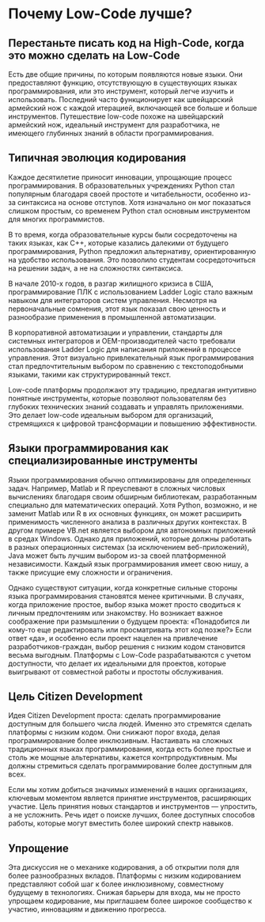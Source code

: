 # Почему Low-Code лучше?

## Перестаньте писать код на High-Code, когда это можно сделать на Low-Code

Есть две общие причины, по которым появляются новые языки. Они предоставляют функцию, отсутствующую в существующих языках программирования, или это инструмент, который легче изучить и использовать. Последний часто функционирует как швейцарский армейский нож с каждой итерацией, включающей все больше и больше инструментов. Путешествие low-code похоже на швейцарский армейский нож, идеальный инструмент для разработчика, не имеющего глубинных знаний в области программирования.

## Типичная эволюция кодирования

Каждое десятилетие приносит инновации, упрощающие процесс программирования. В образовательных учреждениях Python стал популярным благодаря своей простоте и читабельности, особенно из-за синтаксиса на основе отступов. Хотя изначально он мог показаться слишком простым, со временем Python стал основным инструментом для многих программистов.

В то время, когда образовательные курсы были сосредоточены на таких языках, как C++, которые казались далекими от будущего программирования, Python предложил альтернативу, ориентированную на удобство использования. Это позволило студентам сосредоточиться на решении задач, а не на сложностях синтаксиса.

В начале 2010-х годов, в разгар жилищного кризиса в США, программирование ПЛК с использованием Ladder Logic стало важным навыком для интеграторов систем управления. Несмотря на первоначальные сомнения, этот язык показал свою ценность и разнообразие применения в промышленной автоматизации.

В корпоративной автоматизации и управлении, стандарты для системных интеграторов и OEM-производителей часто требовали использования Ladder Logic для написания приложений в процессе управления. Этот визуально привлекательный язык программирования стал предпочтительным выбором по сравнению с текстоподобными языками, такими как структурированный текст.

Low-code платформы продолжают эту традицию, предлагая интуитивно понятные инструменты, которые позволяют пользователям без глубоких технических знаний создавать и управлять приложениями. Это делает low-code идеальным выбором для организаций, стремящихся к цифровой трансформации и повышению эффективности.

## Языки программирования как специализированные инструменты

Языки программирования обычно оптимизированы для определенных задач. Например, Matlab и R преуспевают в сложных числовых вычислениях благодаря своим обширным библиотекам, разработанным специально для математических операций. Хотя Python, возможно, и не заменит Matlab или R в их основных функциях, он может расширить применимость численного анализа в различных других контекстах. В другом примере VB.net является выбором для автономных приложений в средах Windows. Однако для приложений, которые должны работать в разных операционных системах (за исключением веб-приложений), Java может быть лучшим выбором из-за своей платформенной независимости. Каждый язык программирования имеет свою нишу, а также присущие ему сложности и ограничения.

Однако существуют ситуации, когда конкретные сильные стороны языка программирования становятся менее критичными. В случаях, когда приложение простое, выбор языка может просто сводиться к личным предпочтениям или знакомству. Но возникает важное соображение при размышлении о будущем проекта: «Понадобится ли кому-то еще редактировать или просматривать этот код позже?» Если ответ «да», и особенно если проект нацелен на привлечение разработчиков-граждан, выбор решения с низким кодом становится весьма выгодным. Платформы с Low-Code разрабатываются с учетом доступности, что делает их идеальными для проектов, которые выигрывают от совместной работы и простоты обслуживания.

## Цель Citizen Development

Идея Citizen Development проста: сделать программирование доступным для большего числа людей. Именно это стремятся сделать платформы с низким кодом. Они снижают порог входа, делая программирование более инклюзивным. Настаивать на сложных традиционных языках программирования, когда есть более простые и столь же мощные альтернативы, кажется контрпродуктивным. Мы должны стремиться сделать программирование более доступным для всех.

Если мы хотим добиться значимых изменений в наших организациях, ключевым моментом является принятие инструментов, расширяющих участие. Цель принятия новых стандартов и инструментов — упростить, а не усложнить. Речь идет о поиске лучших, более доступных способов работы, которые могут вместить более широкий спектр навыков.

## Упрощение

Эта дискуссия не о механике кодирования, а об открытии поля для более разнообразных вкладов. Платформы с низким кодированием представляют собой шаг к более инклюзивному, совместному будущему в технологиях. Снижая барьеры для входа, мы не просто упрощаем кодирование, мы приглашаем более широкое сообщество к участию, инновациям и движению прогресса.